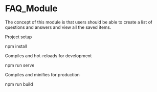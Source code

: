 # FAQ_Module
The concept of this module is that users should be able to create a list of questions and answers and view all the saved items.

Project setup

npm install

Compiles and hot-reloads for development

npm run serve

Compiles and minifies for production

npm run build



